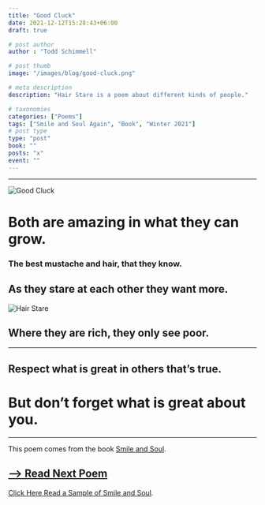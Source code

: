 ```yaml
---
title: "Good Cluck"
date: 2021-12-12T15:28:43+06:00
draft: true

# post author
author : "Todd Schimmell"

# post thumb
image: "/images/blog/good-cluck.png"

# meta description
description: "Hair Stare is a poem about different kinds of people."

# taxonomies
categories: ["Poems"]
tags: ["Smile and Soul Again", "Book", "Winter 2021"]
# post type
type: "post"
book: ""
posts: "x"
event: ""
---
```

---

![Good Cluck](https://authortodd.b-cdn.net/images/blog/good-cluck.png)

# Both are amazing in what they can grow.

### The best mustache and hair, that they know.

## As they stare at each other they want more.

![Hair Stare](https://authortodd.b-cdn.net/images/blog/hairstare0.png)

## Where they are rich, they only see poor.

---

## Respect what is great in others that’s true.

# But don’t forget what is great about you.
---
This poem comes from the book [Smile and Soul](/blog/smile-and-soul).

## [--> Read Next Poem](/blog/empty-canvas)

 [Click Here Read a Sample of Smile and Soul](/blog/smile-and-soul).
